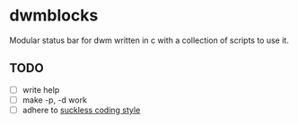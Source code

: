 dwmblocks
=========
Modular status bar for dwm written in c with a collection of scripts to use it.

## TODO
* [ ] write help
* [ ] make -p, -d work
* [ ] adhere to [suckless coding style](https://suckless.org/coding_style/)
